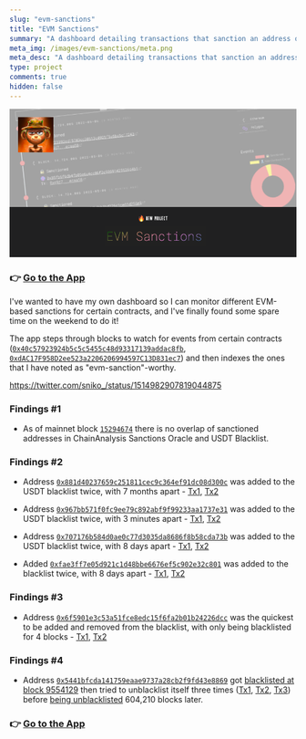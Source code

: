 ```yaml
---
slug: "evm-sanctions"
title: "EVM Sanctions"
summary: "A dashboard detailing transactions that sanction an address on the blockchain"
meta_img: /images/evm-sanctions/meta.png
meta_desc: "A dashboard detailing transactions that sanction an address on the blockchain"
type: project
comments: true
hidden: false
---
```


![Banner](./images/evm-sanctions/meta.png)

### 👉 [Go to the App](/projects/evm-sanctions)

I've wanted to have my own dashboard so I can monitor different EVM-based sanctions for certain contracts, and I've finally found some spare time on the weekend to do it!

The app steps through blocks to watch for events from certain contracts ([`0x40c57923924b5c5c5455c48d93317139addac8fb`](https://etherscan.io/address/0x40c57923924b5c5c5455c48d93317139addac8fb), [`0xdAC17F958D2ee523a2206206994597C13D831ec7`](https://etherscan.io/address/0xdAC17F958D2ee523a2206206994597C13D831ec7)) and then indexes the ones that I have noted as "evm-sanction"-worthy.

https://twitter.com/sniko_/status/1514982907819044875

### Findings #1

* As of mainnet block [`15294674`](https://etherscan.io/block/15294674) there is no overlap of sanctioned addresses in ChainAnalysis Sanctions Oracle and USDT Blacklist.

### Findings #2

* Address [`0x881d40237659c251811cec9c364ef91dc08d300c`](https://etherscan.io/address/0x881d40237659c251811cec9c364ef91dc08d300c) was added to the USDT blacklist twice, with 7 months apart - [Tx1](https://etherscan.io/tx/0xf678198e4cdb85680daba0bb940645ee230c1544ed09c2615fcd311c6b164e71), [Tx2](https://etherscan.io/tx/0xcb406e3b32283617ce088a8aa7937e1864dc7631f81f618301baed35eb11c2dd)

* Address [`0x967bb571f0fc9ee79c892abf9f99233aa1737e31`](https://etherscan.io/address/0x967bb571f0fc9ee79c892abf9f99233aa1737e31) was added to the USDT blacklist twice, with 3 minutes apart - [Tx1](https://etherscan.io/tx/0x269915190502566025d195fd2adb57501699d8fdaee4cffc3ece3d3ea80cb8b8), [Tx2](https://etherscan.io/tx/0xa25b8a888ddffa99f1b72dd96d76b8d7cf3bc7b2b51e93ce20ce1cda539f4172)

* Address [`0x707176b584d0ae0c77d3035da8686f8b58cda73b`](https://etherscan.io/address/0x707176b584d0ae0c77d3035da8686f8b58cda73b) was added to the USDT blacklist twice, with 8 days apart - [Tx1](https://etherscan.io/tx/0x37c2097e14b44c7d4225af26dc6812a0863c7007eb13f1fab1a7005200824036), [Tx2](https://etherscan.io/tx/0x1fc9979855038ffa561871c7936156e13a6ae52b4e3dfecc0169b5202a54d7bb)

* Added [`0xfae3ff7e05d921c1d48bbe6676ef5c902e32c801`](https://etherscan.io/address/0xfae3ff7e05d921c1d48bbe6676ef5c902e32c801) was added to the blacklist twice, with 8 days apart - [Tx1](https://etherscan.io/tx/0xc66014a30d2ac558beb333db6ab867a2480852c9d87ede116ef37877b6256c14), [Tx2](https://etherscan.io/tx/0x1888853b19cdb9c2285394aceab610cbdd254c7154a7107b2f051f9ce30f1c7a)

### Findings #3

* Address [`0x6f5901e3c53a51fce8edc15f6fa2b01b24226dcc`](https://etherscan.io/address/0x6f5901e3c53a51fce8edc15f6fa2b01b24226dcc) was the quickest to be added and removed from the blacklist, with only being blacklisted for 4 blocks - [Tx1](https://etherscan.io/tx/0xda5c3d1c03c8dcc3a23709b4285d4e5744596e3db03070e3dfd0f8586b10a22f), [Tx2](https://etherscan.io/tx/0xae48c8c72e95400395efea8b9cefac9595ce84b056ac7d6bdba4c148d182168c)

### Findings #4

* Address [`0x5441bfcda141759eaae9737a28cb2f9fd43e8869`]() got [blacklisted at block 9554129](https://etherscan.io/tx/0x266cf685565a922f45a9f18492b30d7e4dbf1c849dcecfdb0d35422eaac84d1e) then tried to unblacklist itself three times ([Tx1](https://etherscan.io/tx/0x4fc3eb3f58b85d444e20f58e21413fb5474576aa57e4b09921a28a862d796ba2), [Tx2](https://etherscan.io/tx/0x3680e1331617efc5b0351723821dd18a417b0692e5d714d642bac7656aae529d), [Tx3](https://etherscan.io/tx/0xac8572b8ffd6c035b12f2f0cbf4b985b9b6bca2f4aef9157ee92e5c4b21b4773)) before [being unblacklisted](https://etherscan.io/tx/0x7b9bfde7fb39ec4616f37fdee42c14185ddaabb3f4a6ee8b2b0169763f398702) 604,210 blocks later.

### 👉 [Go to the App](/projects/evm-sanctions)
